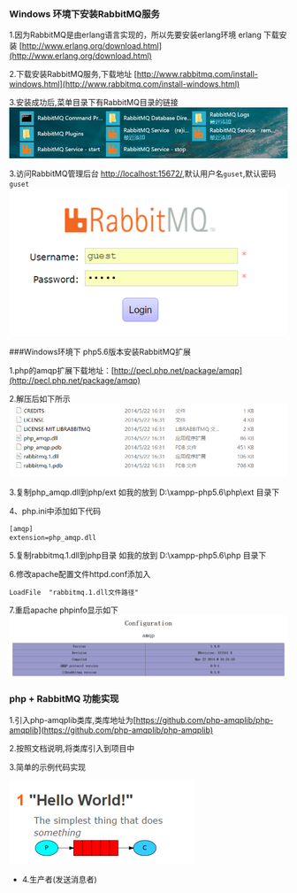 ### Windows 环境下安装RabbitMQ服务
1.因为RabbitMQ是由erlang语言实现的，所以先要安装erlang环境
erlang 下载安装 [http://www.erlang.org/download.html](http://www.erlang.org/download.html)

2.下载安装RabbitMQ服务,下载地址 [http://www.rabbitmq.com/install-windows.html](http://www.rabbitmq.com/install-windows.html)

3.安装成功后,菜单目录下有RabbitMQ目录的链接
![](/assets/QQ截图20161212203116.png)

3.访问RabbitMQ管理后台 [http://localhost:15672/](http://localhost:15672),默认用户名`guset`,默认密码`guset`
![](/assets/QQ截图20161212203443.png)


###Windows环境下 php5.6版本安装RabbitMQ扩展

1.php的amqp扩展下载地址：[http://pecl.php.net/package/amqp](http://pecl.php.net/package/amqp)

2.解压后如下所示
![](/assets/QQ截图20161212204455.png)

3.复制php_amqp.dll到php/ext    如我的放到 D:\xampp-php5.6\php\ext 目录下

4、php.ini中添加如下代码

```
[amqp]
extension=php_amqp.dll

```
5.复制rabbitmq.1.dll到php目录   如我的放到 D:\xampp-php5.6\php 目录下

6.修改apache配置文件httpd.conf添加入

```
LoadFile  "rabbitmq.1.dll文件路径"
```
7.重启apache   phpinfo显示如下![](/assets/QQ截图20161212204923.png)

### php + RabbitMQ 功能实现
1.引入php-amqplib类库,类库地址为[https://github.com/php-amqplib/php-amqplib](https://github.com/php-amqplib/php-amqplib)

2.按照文档说明,将类库引入到项目中

3.简单的示例代码实现

![](/assets/QQ截图20161212205751.png)

+ 4.生产者(发送消息者) 


